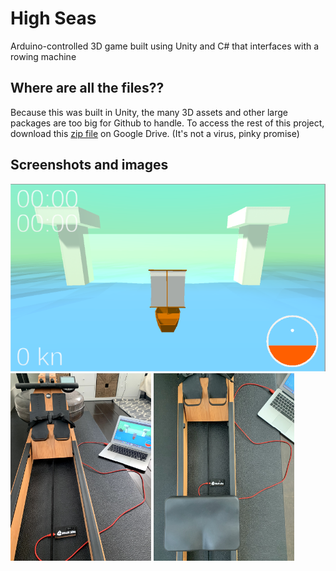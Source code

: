 # High Seas
Arduino-controlled 3D game built using Unity and C# that interfaces with a rowing machine

## Where are all the files??
Because this was built in Unity, the many 3D assets and other large packages are too big for Github to handle. To access the rest of this project, download this [zip file](https://drive.google.com/file/d/1Oq1SVA8LvO5C9pMb7tmW2tSQbdfP87qM/view?usp=sharing) on Google Drive. (It's not a virus, pinky promise)

## Screenshots and images
<img src="readme-res/screenshot.png" height=300> <img src="readme-res/angle.jpg" height=300> <img src="readme-res/top-down.jpg" height=300>
